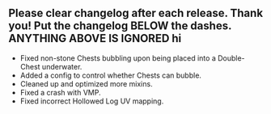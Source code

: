 Please clear changelog after each release.
Thank you!
Put the changelog BELOW the dashes. ANYTHING ABOVE IS IGNORED
hi
-----------------
- Fixed non-stone Chests bubbling upon being placed into a Double-Chest underwater.
- Added a config to control whether Chests can bubble.
- Cleaned up and optimized more mixins.
- Fixed a crash with VMP.
- Fixed incorrect Hollowed Log UV mapping.
